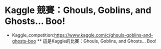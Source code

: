 # Kaggle 競賽：Ghouls, Goblins, and Ghosts... Boo!
* Kaggle_competition:https://www.kaggle.com/c/ghouls-goblins-and-ghosts-boo
  ** 這是Kaggle的比賽：Ghouls, Goblins, and Ghosts... Boo!

